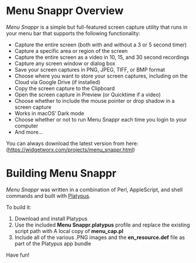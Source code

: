 # Menu Snappr Overview

*Menu Snappr* is a simple but full-featured screen capture utility that runs in your menu bar that supports the following functionality:

- Capture the entire screen (both with and without a 3 or 5 second timer)
- Capture a specific area or region of the screen
- Capture the entire screen as a video in 10, 15, and 30 second recordings
- Capture any screen window or dialog box
- Save your screen captures in PNG, JPEG, TIFF, or BMP format
- Choose where you want to store your screen captures, including on the Cloud via Google Drive (if installed)
- Copy the screen capture to the Clipboard
- Open the screen capture in Preview (or Quicktime if a video)
- Choose whether to include the mouse pointer or drop shadow in a screen capture
- Works in macOS’ Dark mode
- Choose whether or not to run Menu Snappr each time you login to your computer
- And more...

You can always download the latest version from here:
(https://widgetworx.com/projects/menu_snappr.html)

# Building Menu Snappr

*Menu Snappr* was written in a combination of Perl, AppleScript, and shell commands and built with [Platypus](https://www.sveinbjorn.org/platypus).

To build it:

1. Download and install Platypus
2. Use the included **Menu Snappr.platypus** profile and replace the existing script path with A local copy of **menu_cap.pl**
3. Include all of the various .PNG images and the **en_resource.def** file as part of the Platypus app bundle

Have fun!

